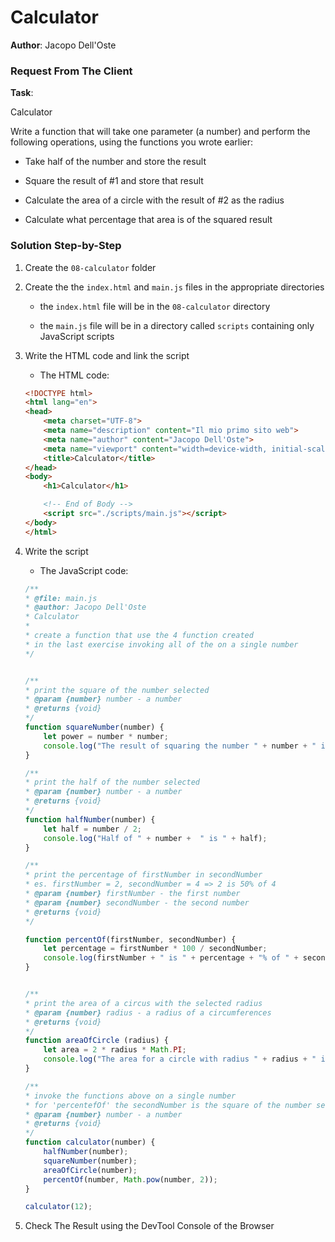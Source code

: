 # Calculator

**Author**: Jacopo Dell'Oste 

### Request From The Client

**Task**: 

Calculator

Write a function that will take one parameter (a number) and perform the
following operations, using the functions you wrote earlier:

- Take half of the number and store the result

- Square the result of #1 and store that result

- Calculate the area of a circle with the result of #2 as the radius

- Calculate what percentage that area is of the squared result



### Solution Step-by-Step

1. Create the  `08-calculator` folder

2. Create the the `index.html` and `main.js` files in the appropriate directories

    * the `index.html` file will be in the `08-calculator` directory

    * the `main.js` file will be in a directory called `scripts` containing only JavaScript scripts

3. Write the HTML code and link the script
    
    * The HTML code:

    ```HTML 
    <!DOCTYPE html>
    <html lang="en">
    <head>
        <meta charset="UTF-8">
        <meta name="description" content="Il mio primo sito web">
        <meta name="author" content="Jacopo Dell'Oste">
        <meta name="viewport" content="width=device-width, initial-scale=1.0">
        <title>Calculator</title>
    </head>
    <body>
        <h1>Calculator</h1>

        <!-- End of Body -->
        <script src="./scripts/main.js"></script>
    </body>
    </html>
    ```

4. Write the script  

    * The JavaScript code:

    ```javascript
    /**
    * @file: main.js
    * @author: Jacopo Dell'Oste
    * Calculator
    *
    * create a function that use the 4 function created 
    * in the last exercise invoking all of the on a single number
    */


    /**
    * print the square of the number selected
    * @param {number} number - a number
    * @returns {void}
    */
    function squareNumber(number) {
        let power = number * number;
        console.log("The result of squaring the number " + number + " is " + power); 
    }

    /**
    * print the half of the number selected
    * @param {number} number - a number
    * @returns {void}
    */
    function halfNumber(number) {
        let half = number / 2;
        console.log("Half of " + number +  " is " + half);
    }

    /**
    * print the percentage of firstNumber in secondNumber
    * es. firstNumber = 2, secondNumber = 4 => 2 is 50% of 4
    * @param {number} firstNumber - the first number
    * @param {number} secondNumber - the second number 
    * @returns {void}
    */

    function percentOf(firstNumber, secondNumber) {
        let percentage = firstNumber * 100 / secondNumber;
        console.log(firstNumber + " is " + percentage + "% of " + secondNumber);
    }


    /**
    * print the area of a circus with the selected radius
    * @param {number} radius - a radius of a circumferences
    * @returns {void}
    */
    function areaOfCircle (radius) {
        let area = 2 * radius * Math.PI;
        console.log("The area for a circle with radius " + radius + " is " + area.toFixed(2));
    }

    /**
    * invoke the functions above on a single number
    * for 'percentefOf' the secondNumber is the square of the number selected
    * @param {number} number - a number
    * @returns {void}
    */
    function calculator(number) {
        halfNumber(number);
        squareNumber(number);
        areaOfCircle(number);
        percentOf(number, Math.pow(number, 2));
    }

    calculator(12);
    ```

5. Check The Result using the DevTool Console of the Browser
